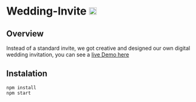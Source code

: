 # Wedding-Invite <img src="https://www.cdnlogo.com/logos/r/85/react.svg" width="20" alt="React Icons">



## Overview
Instead of a standard invite, we got creative and designed our own digital wedding invitation, you can see a [live Demo here](https://estebanymariam.online)

## Instalation
```
npm install
npm start
```
